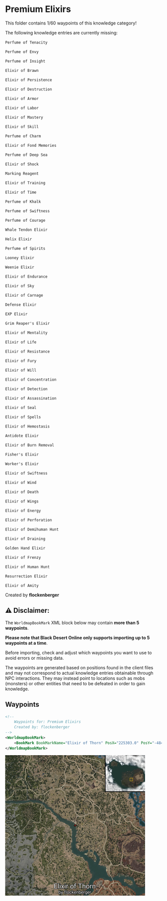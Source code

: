 # Premium Elixirs

This folder contains 1/60 waypoints of this knowledge category!

The following knowledge entries are currently missing: 

```
Perfume of Tenacity
```

```
Perfume of Envy
```

```
Perfume of Insight
```

```
Elixir of Brawn
```

```
Elixir of Persistence
```

```
Elixir of Destruction
```

```
Elixir of Armor
```

```
Elixir of Labor
```

```
Elixir of Mastery
```

```
Elixir of Skill
```

```
Perfume of Charm
```

```
Elixir of Fond Memories
```

```
Perfume of Deep Sea
```

```
Elixir of Shock
```

```
Marking Reagent
```

```
Elixir of Training
```

```
Elixir of Time
```

```
Perfume of Khalk
```

```
Perfume of Swiftness
```

```
Perfume of Courage
```

```
Whale Tendon Elixir
```

```
Helix Elixir
```

```
Perfume of Spirits
```

```
Looney Elixir
```

```
Weenie Elixir
```

```
Elixir of Endurance
```

```
Elixir of Sky
```

```
Elixir of Carnage
```

```
Defense Elixir
```

```
EXP Elixir
```

```
Grim Reaper's Elixir
```

```
Elixir of Mentality
```

```
Elixir of Life
```

```
Elixir of Resistance
```

```
Elixir of Fury
```

```
Elixir of Will
```

```
Elixir of Concentration
```

```
Elixir of Detection
```

```
Elixir of Assassination
```

```
Elixir of Seal
```

```
Elixir of Spells
```

```
Elixir of Hemostasis
```

```
Antidote Elixir
```

```
Elixir of Burn Removal
```

```
Fisher's Elixir
```

```
Worker's Elixir
```

```
Elixir of Swiftness
```

```
Elixir of Wind
```

```
Elixir of Death
```

```
Elixir of Wings
```

```
Elixir of Energy
```

```
Elixir of Perforation
```

```
Elixir of Demihuman Hunt
```

```
Elixir of Draining
```

```
Golden Hand Elixir
```

```
Elixir of Frenzy
```

```
Elixir of Human Hunt
```

```
Resurrection Elixir
```

```
Elixir of Amity
```


Created by **flockenberger**

## ⚠️ Disclaimer:
The `WorldmapBookMark` XML block below may contain **more than 5 waypoints**.

**Please note that Black Desert Online only supports importing up to 5 waypoints at a time**.

Before importing, check and adjust which waypoints you want to use to avoid errors or missing data.

The waypoints are generated based on positions found in the client files and may not correspond to actual knowledge entries obtainable through NPC interactions.
They may instead point to locations such as mobs (monsters) or other entities that need to be defeated in order to gain knowledge.

## Waypoints
```xml
<!--
    Waypoints for: Premium Elixirs
    Created by: flockenberger
-->
<WorldmapBookMark>
    <BookMark BookMarkName="Elixir of Thorn" PosX="225303.0" PosY="-4844.9501953125" PosZ="-86475.6015625" />
</WorldmapBookMark>
```

<img src="./Premium Elixirs_Elixir of Thorn_Preview.webp" width="450"/> 